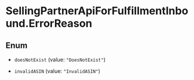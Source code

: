 # SellingPartnerApiForFulfillmentInbound.ErrorReason

## Enum


* `doesNotExist` (value: `"DoesNotExist"`)

* `invalidASIN` (value: `"InvalidASIN"`)


